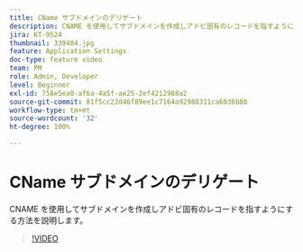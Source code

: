 ```yaml
---
title: CName サブドメインのデリゲート
description: CNAME を使用してサブドメインを作成しアドビ固有のレコードを指すようにする方法を説明します。
jira: KT-9524
thumbnail: 339484.jpg
feature: Application Settings
doc-type: feature video
team: PM
role: Admin, Developer
level: Beginner
exl-id: 758e5ea0-af6a-4a5f-ae25-2ef4212988a2
source-git-commit: 81f5cc22d46f89ee1c7164a92988311ca6036b8b
workflow-type: tm+mt
source-wordcount: '32'
ht-degree: 100%

---
```


# CName サブドメインのデリゲート

CNAME を使用してサブドメインを作成しアドビ固有のレコードを指すようにする方法を説明します。

>[!VIDEO](https://video.tv.adobe.com/v/339484?quality=12&learn=on)
